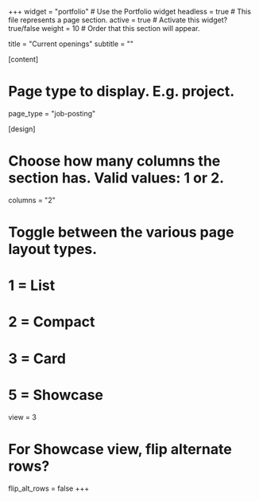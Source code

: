 +++
widget = "portfolio"  # Use the Portfolio widget
headless = true  # This file represents a page section.
active = true  # Activate this widget? true/false
weight = 10  # Order that this section will appear.

title = "Current openings"
subtitle = ""

[content]
  # Page type to display. E.g. project.
  page_type = "job-posting"

[design]
  # Choose how many columns the section has. Valid values: 1 or 2.
  columns = "2"

  # Toggle between the various page layout types.
  #   1 = List
  #   2 = Compact  
  #   3 = Card
  #   5 = Showcase
  view = 3

  # For Showcase view, flip alternate rows?
  flip_alt_rows = false
+++
